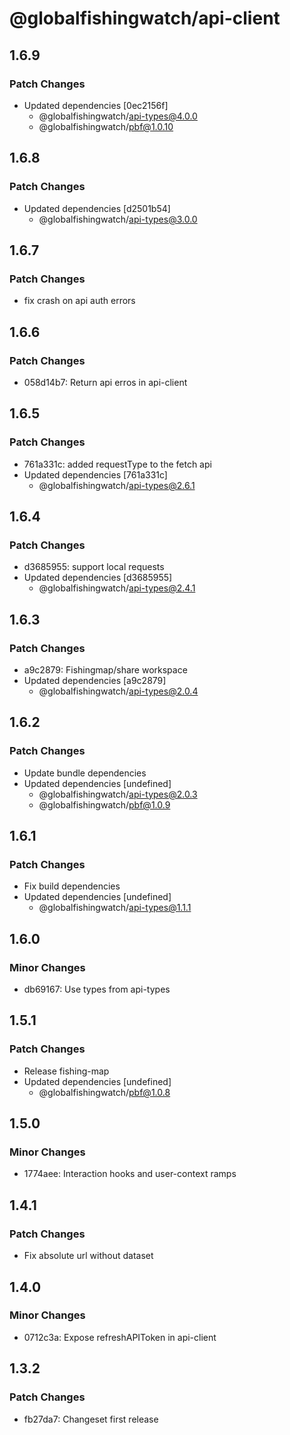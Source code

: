 # @globalfishingwatch/api-client

## 1.6.9

### Patch Changes

- Updated dependencies [0ec2156f]
  - @globalfishingwatch/api-types@4.0.0
  - @globalfishingwatch/pbf@1.0.10

## 1.6.8

### Patch Changes

- Updated dependencies [d2501b54]
  - @globalfishingwatch/api-types@3.0.0

## 1.6.7

### Patch Changes

- fix crash on api auth errors

## 1.6.6

### Patch Changes

- 058d14b7: Return api erros in api-client

## 1.6.5

### Patch Changes

- 761a331c: added requestType to the fetch api
- Updated dependencies [761a331c]
  - @globalfishingwatch/api-types@2.6.1

## 1.6.4

### Patch Changes

- d3685955: support local requests
- Updated dependencies [d3685955]
  - @globalfishingwatch/api-types@2.4.1

## 1.6.3

### Patch Changes

- a9c2879: Fishingmap/share workspace
- Updated dependencies [a9c2879]
  - @globalfishingwatch/api-types@2.0.4

## 1.6.2

### Patch Changes

- Update bundle dependencies
- Updated dependencies [undefined]
  - @globalfishingwatch/api-types@2.0.3
  - @globalfishingwatch/pbf@1.0.9

## 1.6.1

### Patch Changes

- Fix build dependencies
- Updated dependencies [undefined]
  - @globalfishingwatch/api-types@1.1.1

## 1.6.0

### Minor Changes

- db69167: Use types from api-types

## 1.5.1

### Patch Changes

- Release fishing-map
- Updated dependencies [undefined]
  - @globalfishingwatch/pbf@1.0.8

## 1.5.0

### Minor Changes

- 1774aee: Interaction hooks and user-context ramps

## 1.4.1

### Patch Changes

- Fix absolute url without dataset

## 1.4.0

### Minor Changes

- 0712c3a: Expose refreshAPIToken in api-client

## 1.3.2

### Patch Changes

- fb27da7: Changeset first release
